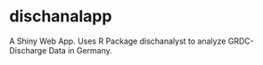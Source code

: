 # dischanalapp
A Shiny Web App. Uses R Package dischanalyst to analyze GRDC-Discharge Data in Germany.
